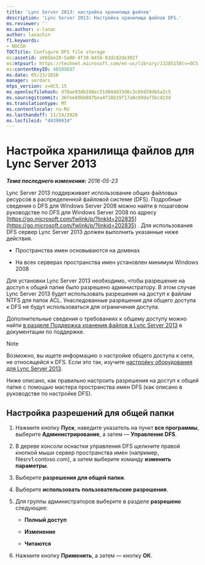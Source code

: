 ```yaml
---
title: 'Lync Server 2013: настройка хранилища файлов'
description: 'Lync Server 2013: Настройка хранилища файлов DFS.'
ms.reviewer: ''
ms.author: v-lanac
author: lanachin
f1.keywords:
- NOCSH
TOCTitle: Configure DFS file storage
ms:assetid: a985be20-5a00-4f38-b45b-83dc82de3827
ms:mtpsurl: https://technet.microsoft.com/en-us/library/JJ205150(v=OCS.15)
ms:contentKeyID: 48185037
ms.date: 05/23/2016
manager: serdars
mtps_version: v=OCS.15
ms.openlocfilehash: d70ae93db188ec51d04dd33d6c3cb5659db5a2c5
ms.sourcegitcommit: 36fee89bb887bea4f18b19f17a8c69daf5bc423d
ms.translationtype: MT
ms.contentlocale: ru-RU
ms.lasthandoff: 11/24/2020
ms.locfileid: "49399934"
---
```

# <a name="configure-dfs-file-storage-for-lync-server-2013"></a>Настройка хранилища файлов для Lync Server 2013

<div data-xmlns="http://www.w3.org/1999/xhtml">

<div class="topic" data-xmlns="http://www.w3.org/1999/xhtml" data-msxsl="urn:schemas-microsoft-com:xslt" data-cs="https://msdn.microsoft.com/">

<div data-asp="https://msdn2.microsoft.com/asp">



</div>

<div id="mainSection">

<div id="mainBody">

<span> </span>

_**Тема последнего изменения:** 2016-05-23_

Lync Server 2013 поддерживает использование общих файловых ресурсов в распределенной файловой системе (DFS). Подробные сведения о DFS для Windows Server 2008 можно найти в пошаговом руководстве по DFS для Windows Server 2008 по адресу [https://go.microsoft.com/fwlink/p/?linkId=202835](https://go.microsoft.com/fwlink/p/?linkid=202835) . Для использования DFS сервер Lync Server 2013 должен выполнить указанные ниже действия.

  - Пространства имен основываются на доменах

  - На всех серверах пространства имен установлен минимум Windows 2008

Для установки Lync Server 2013 необходимо, чтобы разрешение на доступ к общей папке было разрешено администратору. В этом случае Lync Server 2013 будет использовать разрешения на доступ к файлам NTFS для папок ACL. Унаследованные разрешения для общего доступа к DFS не будут использоваться для ограничения доступа.

Дополнительные сведения о требованиях к общему доступу можно найти [в разделе Поддержка хранения файлов в Lync Server 2013](lync-server-2013-file-storage-support.md) в документации по поддержке.

<div>


> [!NOTE]  
> Возможно, вы ищете информацию о настройке общего доступа к сети, не относящейся к DFS. Если это так, изучите <A href="lync-server-2013-hardware-setup.md">настройку оборудования для Lync Server 2013</A>.



</div>

Ниже описано, как правильно настроить разрешения на доступ к общей папке с помощью мастера пространства имен DFS (как описано в руководстве по настройке DFS).

<div>

## <a name="to-configure-shared-folder-permissions"></a>Настройка разрешений для общей папки

1.  Нажмите кнопку **Пуск**, наведите указатель на пункт **все программы**, выберите **Администрирование**, а затем — **Управление DFS**.

2.  В дереве консоли оснастки управления DFS щелкните правой кнопкой мыши сервер пространства имен (например, filesrv1.contoso.com), а затем выберите команду **изменить параметры**.

3.  Выберите **разрешения для общей папки**.

4.  Выберите **использовать пользовательские разрешения**.

5.  Для группы администраторов выберите в разделе **разрешено** следующее:
    
      - **Полный доступ**
    
      - **Изменение**
    
      - **Читаются**

6.  Нажмите кнопку **Применить**, а затем — кнопку **ОК**.

</div>

</div>

<span> </span>

</div>

</div>

</div>

